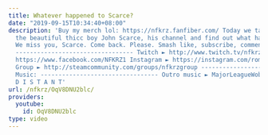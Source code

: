 ```yaml
---
title: Whatever happened to Scarce?
date: "2019-09-15T10:34:40+08:00"
description: 'Buy my merch lol: https://nfkrz.fanfiber.com/ Today we take a look at
  the beautiful thicc boy John Scarce, his channel and find out what happened to him.
  We miss you, Scarce. Come back. Please. Smash like, subscribe, comment, thx xoxo
  --------------------------------- Twitch ► http://www.twitch.tv/nfkrz Facebook ►
  https://www.facebook.com/NFKRZ1 Instagram ► https://instagram.com/roman_nfkrz/ Steam
  Group ► http://steamcommunity.com/groups/nfkrzgroup ---------------------------------
  Music: --------------------------------- Outro music ► MajorLeagueWobs/Holder -
  D I S T A N T'
url: /nfkrz/OqV8DNU2blc/
providers:
  youtube:
    id: OqV8DNU2blc
type: video
---
```

